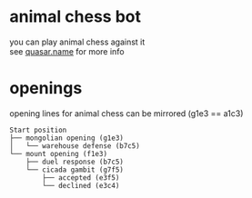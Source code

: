 # animal chess bot

you can play animal chess against it<br>
see [quasar.name](https://quasar.name) for more info

# openings

opening lines for animal chess
can be mirrored (g1e3 == a1c3)

```
Start position
├── mongolian opening (g1e3)
│   └── warehouse defense (b7c5)
└── mount opening (f1e3)
    ├── duel response (b7c5)
    └── cicada gambit (g7f5)
        ├── accepted (e3f5)
        └── declined (e3c4)
```